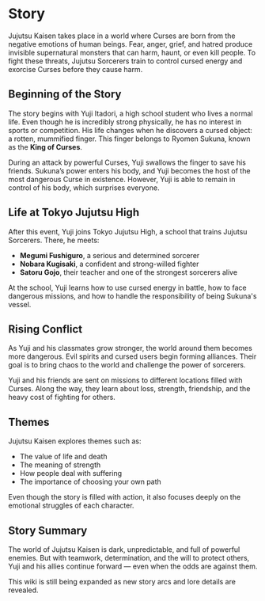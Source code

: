 # Story

Jujutsu Kaisen takes place in a world where Curses are born from the negative emotions of human beings. Fear, anger, grief, and hatred produce invisible supernatural monsters that can harm, haunt, or even kill people. To fight these threats, Jujutsu Sorcerers train to control cursed energy and exorcise Curses before they cause harm.

## Beginning of the Story

The story begins with Yuji Itadori, a high school student who lives a normal life. Even though he is incredibly strong physically, he has no interest in sports or competition. His life changes when he discovers a cursed object: a rotten, mummified finger. This finger belongs to Ryomen Sukuna, known as the **King of Curses**.

During an attack by powerful Curses, Yuji swallows the finger to save his friends. Sukuna’s power enters his body, and Yuji becomes the host of the most dangerous Curse in existence. However, Yuji is able to remain in control of his body, which surprises everyone.

## Life at Tokyo Jujutsu High

After this event, Yuji joins Tokyo Jujutsu High, a school that trains Jujutsu Sorcerers. There, he meets:

- **Megumi Fushiguro**, a serious and determined sorcerer
- **Nobara Kugisaki**, a confident and strong-willed fighter
- **Satoru Gojo**, their teacher and one of the strongest sorcerers alive

At the school, Yuji learns how to use cursed energy in battle, how to face dangerous missions, and how to handle the responsibility of being Sukuna's vessel.

## Rising Conflict

As Yuji and his classmates grow stronger, the world around them becomes more dangerous. Evil spirits and cursed users begin forming alliances. Their goal is to bring chaos to the world and challenge the power of sorcerers.

Yuji and his friends are sent on missions to different locations filled with Curses. Along the way, they learn about loss, strength, friendship, and the heavy cost of fighting for others.

## Themes

Jujutsu Kaisen explores themes such as:

- The value of life and death
- The meaning of strength
- How people deal with suffering
- The importance of choosing your own path

Even though the story is filled with action, it also focuses deeply on the emotional struggles of each character.

## Story Summary

The world of Jujutsu Kaisen is dark, unpredictable, and full of powerful enemies. But with teamwork, determination, and the will to protect others, Yuji and his allies continue forward — even when the odds are against them.


This wiki is still being expanded as new story arcs and lore details are revealed.